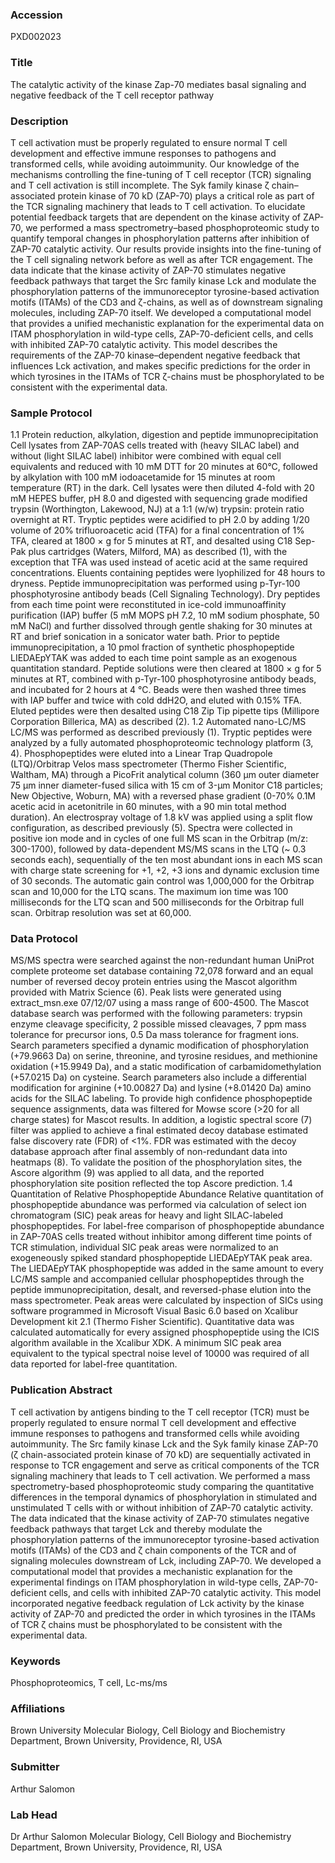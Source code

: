 ### Accession
PXD002023

### Title
The catalytic activity of the kinase Zap-70 mediates basal signaling and negative feedback of the T cell receptor pathway

### Description
T cell activation must be properly regulated to ensure normal T cell development and effective immune responses to pathogens and transformed cells, while avoiding autoimmunity. Our knowledge of the mechanisms controlling the fine-tuning of T cell receptor (TCR) signaling and T cell activation is still incomplete. The Syk family kinase ζ chain–associated protein kinase of 70 kD (ZAP-70) plays a critical role as part of the TCR signaling machinery that leads to T cell activation. To elucidate potential feedback targets that are dependent on the kinase activity of ZAP-70, we performed a mass spectrometry–based phosphoproteomic study to quantify temporal changes in phosphorylation patterns after inhibition of ZAP-70 catalytic activity. Our results provide insights into the fine-tuning of the T cell signaling network before as well as after TCR engagement. The data indicate that the kinase activity of ZAP-70 stimulates negative feedback pathways that target the Src family kinase Lck and modulate the phosphorylation patterns of the immunoreceptor tyrosine-based activation motifs (ITAMs) of the CD3 and ζ-chains, as well as of downstream signaling molecules, including ZAP-70 itself. We developed a computational model that provides a unified mechanistic explanation for the experimental data on ITAM phosphorylation in wild-type cells, ZAP-70-deficient cells, and cells with inhibited ZAP-70 catalytic activity. This model describes the requirements of the ZAP-70 kinase–dependent negative feedback that influences Lck activation, and makes specific predictions for the order in which tyrosines in the ITAMs of TCR ζ-chains must be phosphorylated to be consistent with the experimental data.

### Sample Protocol
1.1 Protein reduction, alkylation, digestion and peptide immunoprecipitation Cell lysates from ZAP-70AS cells treated with (heavy SILAC label) and without (light SILAC label) inhibitor were combined with equal cell equivalents and reduced with 10 mM DTT for 20 minutes at 60°C, followed by alkylation with 100 mM iodoacetamide for 15 minutes at room temperature (RT) in the dark. Cell lysates were then diluted 4-fold with 20 mM HEPES buffer, pH 8.0 and digested with sequencing grade modified trypsin (Worthington, Lakewood, NJ) at a 1:1 (w/w) trypsin: protein ratio overnight at RT. Tryptic peptides were acidified to pH 2.0 by adding 1/20 volume of 20% trifluoroacetic acid (TFA) for a final concentration of 1% TFA, cleared at 1800 × g for 5 minutes at RT, and desalted using C18 Sep-Pak plus cartridges (Waters, Milford, MA) as described (1), with the exception that TFA was used instead of acetic acid at the same required concentrations. Eluents containing peptides were lyophilized for 48 hours to dryness. Peptide immunoprecipitation was performed using p-Tyr-100 phosphotyrosine antibody beads (Cell Signaling Technology). Dry peptides from each time point were reconstituted in ice-cold immunoaffinity purification (IAP) buffer (5 mM MOPS pH 7.2, 10 mM sodium phosphate, 50 mM NaCl) and further dissolved through gentle shaking for 30 minutes at RT and brief sonication in a sonicator water bath. Prior to peptide immunoprecipitation, a 10 pmol fraction of synthetic phosphopeptide LIEDAEpYTAK was added to each time point sample as an exogenous quantitation standard. Peptide solutions were then cleared at 1800 × g for 5 minutes at RT, combined with p-Tyr-100 phosphotyrosine antibody beads, and incubated for 2 hours at 4 °C. Beads were then washed three times with IAP buffer and twice with cold ddH2O, and eluted with 0.15% TFA. Eluted peptides were then desalted using C18 Zip Tip pipette tips (Millipore Corporation Billerica, MA) as described (2).  1.2 Automated nano-LC/MS LC/MS was performed as described previously (1). Tryptic peptides were analyzed by a fully automated phosphoproteomic technology platform (3, 4). Phosphopeptides were eluted into a Linear Trap Quadropole (LTQ)/Orbitrap Velos mass spectrometer (Thermo Fisher Scientific, Waltham, MA) through a PicoFrit analytical column (360 μm outer diameter 75 μm inner diameter-fused silica with 15 cm of 3-μm Monitor C18 particles; New Objective, Woburn, MA) with a reversed phase gradient (0-70% 0.1M acetic acid in acetonitrile in 60 minutes, with a 90 min total method duration). An electrospray voltage of 1.8 kV was applied using a split flow configuration, as described previously (5). Spectra were collected in positive ion mode and in cycles of one full MS scan in the Orbitrap (m/z: 300-1700), followed by data-dependent MS/MS scans in the LTQ (~ 0.3 seconds each), sequentially of the ten most abundant ions in each MS scan with charge state screening for +1, +2, +3 ions and dynamic exclusion time of 30 seconds. The automatic gain control was 1,000,000 for the Orbitrap scan and 10,000 for the LTQ scans. The maximum ion time was 100 milliseconds for the LTQ scan and 500 milliseconds for the Orbitrap full scan. Orbitrap resolution was set at 60,000.

### Data Protocol
MS/MS spectra were searched against the non-redundant human UniProt complete proteome set database containing 72,078 forward and an equal number of reversed decoy protein entries using the Mascot algorithm provided with Matrix Science (6). Peak lists were generated using extract_msn.exe 07/12/07 using a mass range of 600-4500. The Mascot database search was performed with the following parameters: trypsin enzyme cleavage specificity, 2 possible missed cleavages, 7 ppm mass tolerance for precursor ions, 0.5 Da mass tolerance for fragment ions. Search parameters specified a dynamic modification of phosphorylation (+79.9663 Da) on serine, threonine, and tyrosine residues, and methionine oxidation (+15.9949 Da), and a static modification of carbamidomethylation (+57.0215 Da) on cysteine. Search parameters also include a differential modification for arginine (+10.00827 Da) and lysine (+8.01420 Da) amino acids for the SILAC labeling. To provide high confidence phosphopeptide sequence assignments, data was filtered for Mowse score (>20 for all charge states) for Mascot results. In addition, a logistic spectral score (7) filter was applied to achieve a final estimated decoy database estimated false discovery rate (FDR) of <1%. FDR was estimated with the decoy database approach after final assembly of non-redundant data into heatmaps (8). To validate the position of the phosphorylation sites, the Ascore algorithm (9) was applied to all data, and the reported phosphorylation site position reflected the top Ascore prediction.  1.4 Quantitation of Relative Phosphopeptide Abundance Relative quantitation of phosphopeptide abundance was performed via calculation of select ion chromatogram (SIC) peak areas for heavy and light SILAC-labeled phosphopeptides. For label-free comparison of phosphopeptide abundance in ZAP-70AS cells treated without inhibitor among different time points of TCR stimulation, individual SIC peak areas were normalized to an exogeneously spiked standard phosphopeptide LIEDAEpYTAK peak area. The LIEDAEpYTAK phosphopeptide was added in the same amount to every LC/MS sample and accompanied cellular phosphopeptides through the peptide immunoprecipitation, desalt, and reversed-phase elution into the mass spectrometer. Peak areas were calculated by inspection of SICs using software programmed in Microsoft Visual Basic 6.0 based on Xcalibur Development kit 2.1 (Thermo Fisher Scientific). Quantitative data was calculated automatically for every assigned phosphopeptide using the ICIS algorithm available in the Xcalibur XDK. A minimum SIC peak area equivalent to the typical spectral noise level of 10000 was required of all data reported for label-free quantitation.

### Publication Abstract
T cell activation by antigens binding to the T cell receptor (TCR) must be properly regulated to ensure normal T cell development and effective immune responses to pathogens and transformed cells while avoiding autoimmunity. The Src family kinase Lck and the Syk family kinase ZAP-70 (&#x3b6; chain-associated protein kinase of 70 kD) are sequentially activated in response to TCR engagement and serve as critical components of the TCR signaling machinery that leads to T cell activation. We performed a mass spectrometry-based phosphoproteomic study comparing the quantitative differences in the temporal dynamics of phosphorylation in stimulated and unstimulated T cells with or without inhibition of ZAP-70 catalytic activity. The data indicated that the kinase activity of ZAP-70 stimulates negative feedback pathways that target Lck and thereby modulate the phosphorylation patterns of the immunoreceptor tyrosine-based activation motifs (ITAMs) of the CD3 and &#x3b6; chain components of the TCR and of signaling molecules downstream of Lck, including ZAP-70. We developed a computational model that provides a mechanistic explanation for the experimental findings on ITAM phosphorylation in wild-type cells, ZAP-70-deficient cells, and cells with inhibited ZAP-70 catalytic activity. This model incorporated negative feedback regulation of Lck activity by the kinase activity of ZAP-70 and predicted the order in which tyrosines in the ITAMs of TCR &#x3b6; chains must be phosphorylated to be consistent with the experimental data.

### Keywords
Phosphoproteomics, T cell, Lc-ms/ms

### Affiliations
Brown University
Molecular Biology, Cell Biology and Biochemistry Department, Brown University, Providence, RI, USA

### Submitter
Arthur Salomon

### Lab Head
Dr Arthur Salomon
Molecular Biology, Cell Biology and Biochemistry Department, Brown University, Providence, RI, USA


